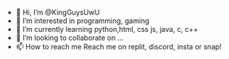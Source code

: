 - 👋 Hi, I’m @KingGuysUwU
- 👀 I’m interested in programming, gaming
- 🌱 I’m currently learning python,html, css js, java, c, c++
- 💞️ I’m looking to collaborate on ...
- 📫 How to reach me Reach me on replit, discord, insta or snap!

<!---
KingGuysUwU/KingGuysUwU is a ✨ special ✨ repository because its `README.md` (this file) appears on your GitHub profile.
You can click the Preview link to take a look at your changes.
--->
